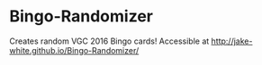 # Bingo-Randomizer
Creates random VGC 2016 Bingo cards!
Accessible at http://jake-white.github.io/Bingo-Randomizer/
